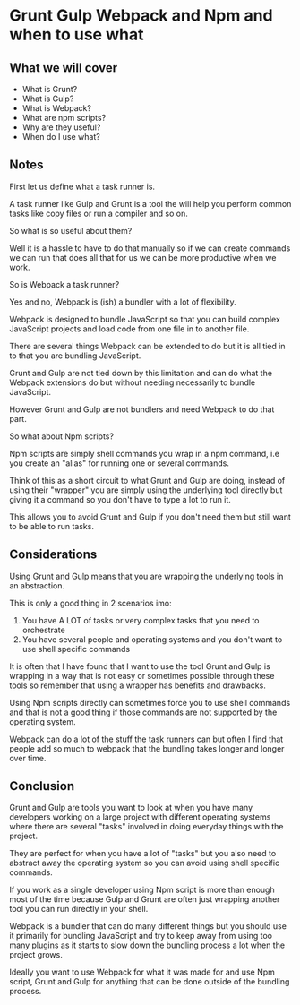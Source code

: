 # Grunt Gulp Webpack and Npm and when to use what

## What we will cover

* What is Grunt?
* What is Gulp?
* What is Webpack?
* What are npm scripts?
* Why are they useful?
* When do I use what?

## Notes

First let us define what a task runner is.

A task runner like Gulp and Grunt is a tool the will help you perform common
tasks like copy files or run a compiler and so on.

So what is so useful about them?

Well it is a hassle to have to do that manually so if we can create commands
we can run that does all that for us we can be more productive when we work.

So is Webpack a task runner?

Yes and no, Webpack is (ish) a bundler with a lot of flexibility.

Webpack is designed to bundle JavaScript so that you can build complex
JavaScript projects and load code from one file in to another file.

There are several things Webpack can be extended to do but it is all tied
in to that you are bundling JavaScript.

Grunt and Gulp are not tied down by this limitation and can do what the
Webpack extensions do but without needing necessarily to bundle JavaScript.

However Grunt and Gulp are not bundlers and need Webpack to do that part.

So what about Npm scripts?

Npm scripts are simply shell commands you wrap in a npm command, i.e you
create an "alias" for running one or several commands.

Think of this as a short circuit to what Grunt and Gulp are doing, instead
of using their "wrapper" you are simply using the underlying tool directly
but giving it a command so you don't have to type a lot to run it.

This allows you to avoid Grunt and Gulp if you don't need them but still
want to be able to run tasks.

## Considerations

Using Grunt and Gulp means that you are wrapping the underlying tools in an abstraction.

This is only a good thing in 2 scenarios imo:

1. You have A LOT of tasks or very complex tasks that you need to orchestrate
2. You have several people and operating systems and you don't want to use shell specific commands

It is often that I have found that I want to use the tool Grunt and Gulp is wrapping
in a way that is not easy or sometimes possible through these tools so remember that
using a wrapper has benefits and drawbacks.

Using Npm scripts directly can sometimes force you to use shell commands and that is
not a good thing if those commands are not supported by the operating system.

Webpack can do a lot of the stuff the task runners can but often I find that people
add so much to webpack that the bundling takes longer and longer over time.

## Conclusion

Grunt and Gulp are tools you want to look at when you have many developers working
on a large project with different operating systems where there are several 
"tasks" involved in doing everyday things with the project.

They are perfect for when you have a lot of "tasks" but you also need to abstract
away the operating system so you can avoid using shell specific commands.

If you work as a single developer using Npm script is more than enough most of the time
because Gulp and Grunt are often just wrapping another tool you can run directly in
your shell.

Webpack is a bundler that can do many different things but you should use it primarily
for bundling JavaScript and try to keep away from using too many plugins as it
starts to slow down the bundling process a lot when the project grows.

Ideally you want to use Webpack for what it was made for and use Npm script, Grunt and Gulp
for anything that can be done outside of the bundling process.
